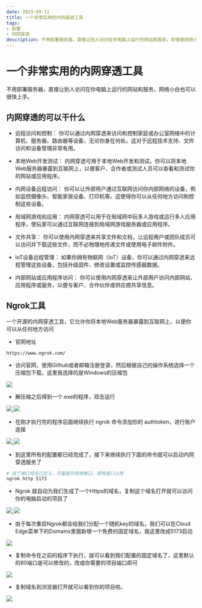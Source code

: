 ```yaml
---
date: 2023-09-11
title: 一个非常实用的内网穿透工具
tags:
- 部署
- 内网穿透
description: 不用部署服务器，直接让别人访问在你电脑上运行的网站和服务，即使是网络小白也能快上手，可以用于项目展示，前后端联调等。
---
```


# 一个非常实用的内网穿透工具

不用部署服务器，直接让别人访问在你电脑上运行的网站和服务，网络小白也可以很快上手。

## 内网穿透的可以干什么

* 远程访问和控制：
你可以通过内网穿透来访问和控制家庭或办公室网络中的计算机、服务器、路由器等设备，无论你身在何处。这对于远程技术支持、文件访问和设备管理非常有用。

* 本地Web开发测试：
内网穿透可用于本地Web开发和测试。你可以将本地Web服务器暴露到互联网上，以便客户、合作者或测试人员可以查看和测试你的网站或应用程序。

* 内网设备远程访问：
你可以让外部用户通过互联网访问你内部网络的设备，例如监控摄像头、智能家居设备、打印机等。这使得你可以从任何地方访问和控制这些设备。

* 局域网游戏和应用：
内网穿透可以用于在局域网中玩多人游戏或运行多人应用程序，使玩家可以通过互联网连接到局域网游戏服务器或应用程序。

* 文件共享：
你可以使用内网穿透来共享文件和文档，让远程用户或团队成员可以访问并下载这些文件，而不必物理地传递文件或使用电子邮件附件。

* IoT设备远程管理：
如果你拥有物联网（IoT）设备，你可以通过内网穿透来远程管理这些设备，包括升级固件、修改设置或监控传感器数据。

* 内部网站或应用程序访问：
你可以使用内网穿透来让外部用户访问内部网站、应用程序或服务，以便与客户、合作伙伴或供应商共享信息。

## Ngrok工具

一个开源的内网穿透工具，它允许你将本地Web服务器暴露到互联网上，以便你可以从任何地方访问

* 官网地址

```url
https://www.ngrok.com/
```

* 访问官网，使用Github或者邮箱注册登录，然后根据自己的操作系统选择一个压缩包下载，这里我选择的是Windows的压缩包

<a data-fancybox="gallery" href="https://ice.frostsky.com/2023/09/12/73764732ec057156c33e968ba5f3de3f.png" data-caption="ngrok下载">
<img src="https://ice.frostsky.com/2023/09/12/73764732ec057156c33e968ba5f3de3f.png"/>
</a>

* 解压缩之后得到一个.exe的程序，双击运行

<a data-fancybox="gallery" href="https://ice.frostsky.com/2023/09/12/a6f7c85a79975c2a7fb98af8910f509d.png" data-caption="ngrok.exe">
<img src="https://ice.frostsky.com/2023/09/12/a6f7c85a79975c2a7fb98af8910f509d.png"/>
</a>

<a data-fancybox="gallery" href="https://ice.frostsky.com/2023/09/12/fa3d052289127b7937d18643fb2c7a8b.png" data-caption="ngrok.exe">
<img src="https://ice.frostsky.com/2023/09/12/fa3d052289127b7937d18643fb2c7a8b.png"/>
</a>

* 在刚才执行完的程序后面继续执行 ngrok 命令添加你的 authtoken，进行账户连接

<a data-fancybox="gallery" href="https://ice.frostsky.com/2023/09/12/bc79ba7dd7fc43d4cb74f1b2745c3bba.png" data-caption="ngrok.exe">
<img src="https://ice.frostsky.com/2023/09/12/bc79ba7dd7fc43d4cb74f1b2745c3bba.png"/>
</a>

<a data-fancybox="gallery" href="https://ice.frostsky.com/2023/09/12/c0460ca18cbdbe266e2940f4f65ff895.png" data-caption="ngrok.exe">
<img src="https://ice.frostsky.com/2023/09/12/c0460ca18cbdbe266e2940f4f65ff895.png"/>
</a>

* 到这里所有的配置都已经完成了，接下来继续执行下面的命令就可以启动内网穿透服务了

```bash
# 这个端口号自己定义，尽量避开常用接口，避免接口占用
ngrok http 5173
```

* Ngrok 就自动为我们生成了一个Https的域名，复制这个域名打开就可以访问你的电脑启动的项目了

<a data-fancybox="gallery" href="https://ice.frostsky.com/2023/09/12/01e3ee05b75fb081d661a0b68de3f487.png" data-caption="ngrok">
<img src="https://ice.frostsky.com/2023/09/12/01e3ee05b75fb081d661a0b68de3f487.png"/>
</a>

<a data-fancybox="gallery" href="https://ice.frostsky.com/2023/09/12/0c9617f6f3e25efc7c4f76931a6af0b9.png" data-caption="ngrok启动">
<img src="https://ice.frostsky.com/2023/09/12/0c9617f6f3e25efc7c4f76931a6af0b9.png"/>
</a>

* 由于每次重启Ngrok都会给我们分配一个随机key的域名，我们可以在Cloud Edge菜单下的Domains里面新增一个免费的固定域名，我这里改成5173启动

<a data-fancybox="gallery" href="https://ice.frostsky.com/2023/09/12/498b596468272411919f83cf143de9cb.png" data-caption="ngrok固定域名">
<img src="https://ice.frostsky.com/2023/09/12/498b596468272411919f83cf143de9cb.png"/>
</a>

* 复制命令在之前的程序下执行，就可以看到我们配置的固定域名了，这里默认的80端口是可以修改的，改成你需要的项目端口即可

<a data-fancybox="gallery" href="https://ice.frostsky.com/2023/09/12/7d2f8eb9e48da009d259f324ea192e90.png" data-caption="ngrok固定域名">
<img src="https://ice.frostsky.com/2023/09/12/7d2f8eb9e48da009d259f324ea192e90.png"/>
</a>

* 复制域名到浏览器打开就可以看到你的项目啦。

<a data-fancybox="gallery" href="https://ice.frostsky.com/2023/09/12/d134f8116e2df2b450abcd17e1fb428d.png" data-caption="ngrok固定域名页面">
<img src="https://ice.frostsky.com/2023/09/12/d134f8116e2df2b450abcd17e1fb428d.png"/>
</a>

<Fancybox />
<Comment />
